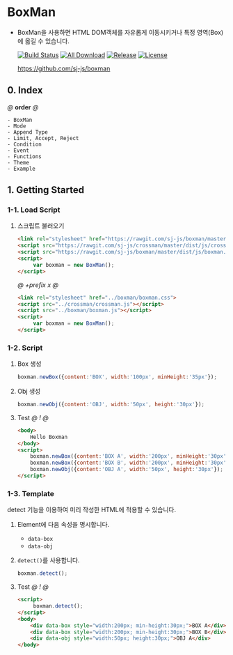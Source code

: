 # BoxMan
- BoxMan을 사용하면 HTML DOM객체를 자유롭게 이동시키거나 특정 영역(Box)에 옮길 수 있습니다.

    [![Build Status](https://travis-ci.org/sj-js/boxman.svg?branch=master)](https://travis-ci.org/sj-js/boxman)
    [![All Download](https://img.shields.io/github/downloads/sj-js/boxman/total.svg)](https://github.com/sj-js/boxman/releases)
    [![Release](https://img.shields.io/github/release/sj-js/boxman.svg)](https://github.com/sj-js/boxman/releases)
    [![License](https://img.shields.io/github/license/sj-js/boxman.svg)](https://github.com/sj-js/boxman/releases)

    https://github.com/sj-js/boxman
    
      
        
## 0. Index
*@* **order** *@*
```
- BoxMan
- Mode
- Append Type
- Limit, Accept, Reject
- Condition
- Event
- Functions
- Theme
- Example
```


## 1. Getting Started

### 1-1. Load Script

1. 스크립트 불러오기
    ```html
    <link rel="stylesheet" href="https://rawgit.com/sj-js/boxman/master/dist/css/boxman.css">
    <script src="https://rawgit.com/sj-js/crossman/master/dist/js/crossman.js"></script>
    <script src="https://rawgit.com/sj-js/boxman/master/dist/js/boxman.js"></script>
    <script>
         var boxman = new BoxMan();
    </script>
    ```  
    
    *@* *+prefix* *x* *@* 
    ```html
    <link rel="stylesheet" href="../boxman/boxman.css">
    <script src="../crossman/crossman.js"></script>
    <script src="../boxman/boxman.js"></script>
    <script>
         var boxman = new BoxMan();
    </script>
    ```



### 1-2. Script

1. Box 생성
    ```js
    boxman.newBox({content:'BOX', width:'100px', minHeight:'35px'});
    ```

2. Obj 생성
    ```js
    boxman.newObj({content:'OBJ', width:'50px', height:'30px'});
    ```

3. Test
    *@* *!* *@*
    ```html
    <body>
        Hello Boxman
    </body>
    <script>        
        boxman.newBox({content:'BOX A', width:'200px', minHeight:'30px'});
        boxman.newBox({content:'BOX B', width:'200px', minHeight:'30px'});
        boxman.newObj({content:'OBJ A', width:'50px', height:'30px'});
    </script>
    ```



### 1-3. Template          
detect 기능을 이용하여 미리 작성한 HTML에 적용할 수 있습니다.

1. Element에 다음 속성을 명시합니다.
    - `data-box`
    - `data-obj` 

2. `detect()`를 사용합니다.
    ```js
    boxman.detect();
    ```

2. Test
    *@* *!* *@*
    ```html
    <script>
         boxman.detect();     
    </script>
    <body>
        <div data-box style="width:200px; min-height:30px;">BOX A</div>
        <div data-box style="width:200px; min-height:30px;">BOX B</div>
        <div data-obj style="width:50px; height:30px;">OBJ A</div>    
    </body>
    ```
  